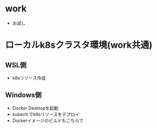 # work
- お試し

# ローカルk8sクラスタ環境(work共通)
## WSL側
- k8sリソース作成

## Windows側
- Docker Desktopを起動
- kubectl でk8sリソースをデプロイ
- Dockerイメージのビルドもこちらで